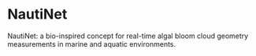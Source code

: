 NautiNet
========

NautiNet: a bio-inspired concept for real-time algal bloom cloud geometry measurements in marine and aquatic environments.
